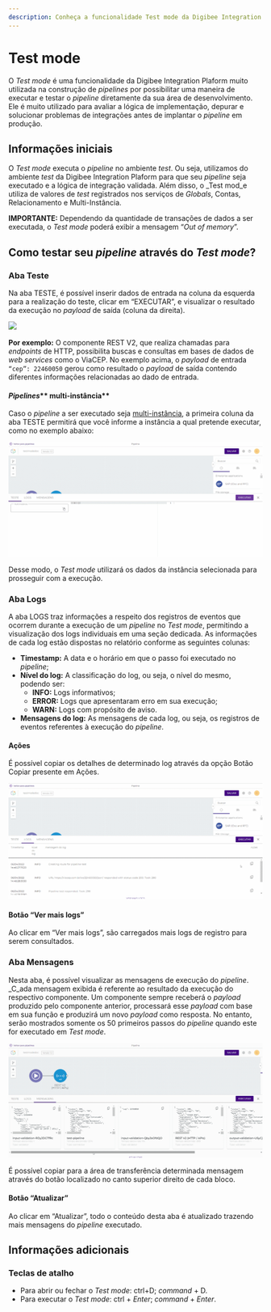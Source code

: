 ```yaml
---
description: Conheça a funcionalidade Test mode da Digibee Integration Plaform
---
```


# Test mode

O _Test mode_ é uma funcionalidade da Digibee Integration Plaform muito utilizada na construção de _pipelines_ por possibilitar uma maneira de executar e testar o _pipeline_ diretamente da sua área de desenvolvimento. Ele é muito utilizado para avaliar a lógica de implementação, depurar e solucionar problemas de integrações antes de implantar o _pipeline_ em produção.

## Informações iniciais <a href="#h_675b51f516" id="h_675b51f516"></a>

O _Test mode_ executa o _pipeline_ no ambiente _test_. Ou seja, utilizamos do ambiente _test_ da Digibee Integration Plaform para que seu _pipeline_ seja executado e a lógica de integração validada. Além disso, o _Test mod_e utiliza de valores de _test_ registrados nos serviços de _Globals_, Contas, Relacionamento e Multi-Instância.

**IMPORTANTE:** Dependendo da quantidade de transações de dados a ser executada, o _Test mode_ poderá exibir a mensagem “_Out of memory_”.

## Como testar seu _pipeline_ através do _Test mode_? <a href="#h_7970a1ec07" id="h_7970a1ec07"></a>

### Aba Teste <a href="#h_6cf0165d96" id="h_6cf0165d96"></a>

Na aba TESTE, é possível inserir dados de entrada na coluna da esquerda para a realização do teste, clicar em “EXECUTAR”, e visualizar o resultado da execução no _payload_ de saída (coluna da direita).

![](../../../.gitbook/assets/01.gif)

**Por exemplo:** O componente REST V2, que realiza chamadas para _endpoints_ de HTTP, possibilita buscas e consultas em bases de dados de _web services_ como o ViaCEP. No exemplo acima, o _payload_ de entrada `“cep”: 22460050` gerou como resultado o _payload_ de saída contendo diferentes informações relacionadas ao dado de entrada.

#### _**Pipelines**_** multi-instância**

Caso o _pipeline_ a ser executado seja [multi-instância](../../../configurations/multi-instancia.md), a primeira coluna da aba TESTE permitirá que você informe a instância a qual pretende executar, como no exemplo abaixo:

![](<../../../.gitbook/assets/02 (1).gif>)

Desse modo, o _Test mode_ utilizará os dados da instância selecionada para prosseguir com a execução.

### Aba Logs <a href="#h_273d39100c" id="h_273d39100c"></a>

A aba LOGS traz informações a respeito dos registros de eventos que ocorrem durante a execução de um _pipeline_ no _Test mode_, permitindo a visualização dos logs individuais em uma seção dedicada. As informações de cada log estão dispostas no relatório conforme as seguintes colunas:

* **Timestamp:** A data e o horário em que o passo foi executado no _pipeline_;
* **Nível do log:** A classificação do log, ou seja, o nível do mesmo, podendo ser:
  * **INFO:** Logs informativos;
  * **ERROR:** Logs que apresentaram erro em sua execução;
  * **WARN:** Logs com propósito de aviso.
* **Mensagens do log:** As mensagens de cada log, ou seja, os registros de eventos referentes à execução do _pipeline_.

#### **Ações**

É possível copiar os detalhes de determinado log através da opção Botão Copiar presente em Ações.

![](<../../../.gitbook/assets/03 (5).gif>)

#### **Botão “Ver mais logs”**

Ao clicar em “Ver mais logs”, são carregados mais logs de registro para serem consultados.

### Aba Mensagens <a href="#h_d99b8de4f9" id="h_d99b8de4f9"></a>

Nesta aba, é possível visualizar as mensagens de execução do _pipeline_. _C_ada mensagem exibida é referente ao resultado da execução do respectivo componente. Um componente sempre receberá o _payload_ produzido pelo componente anterior, processará esse _payload_ com base em sua função e produzirá um novo _payload_ como resposta. No entanto, serão mostrados somente os 50 primeiros passos do _pipeline_ quando este for executado em _Test mode_.

![](<../../../.gitbook/assets/04 (3).gif>)

É possível copiar para a área de transferência determinada mensagem através do botão localizado no canto superior direito de cada bloco.

#### **Botão “Atualizar”**

Ao clicar em “Atualizar”, todo o conteúdo desta aba é atualizado trazendo mais mensagens do _pipeline_ executado.

## Informações adicionais <a href="#h_003e842391" id="h_003e842391"></a>

### Teclas de atalho <a href="#h_8d34a69ea1" id="h_8d34a69ea1"></a>

* Para abrir ou fechar o _Test mode_: ctrl+D; _command_ + D.
* Para executar o _Test mode_: ctrl + _Enter_; _command_ + _Enter_.
